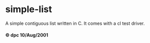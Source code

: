 # simple-list

A simple contiguous list written in C. It comes with a cl test driver.

#### &copy; dpc 10/Aug/2001
